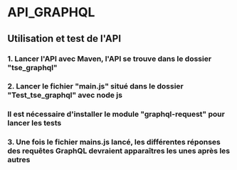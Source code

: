 # API_GRAPHQL

## Utilisation et test de l'API
### 1. Lancer l'API avec Maven, l'API se trouve dans le dossier "tse_graphql"
### 2. Lancer le fichier "main.js" situé dans le dossier "Test_tse_graphql" avec node js
###    Il est nécessaire d'installer le module "graphql-request" pour lancer les tests
### 3. Une fois le fichier mains.js lancé, les différentes réponses des requêtes GraphQL devraient apparaîtres les unes après les autres
